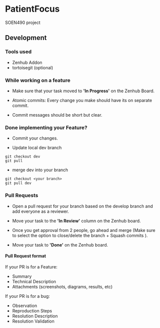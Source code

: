 # PatientFocus
SOEN490 project

## Development

### Tools used
* Zenhub Addon
* tortoisegit (optional)

### While working on a feature

* Make sure that your task moved to **'In Progress'** on the Zenhub Board.

* Atomic commits: Every change you make should have its on separate commit.

* Commit messages should be short but clear.


### Done implementing your Feature?

* Commit your changes.

* Update local dev branch

```
git checkout dev
git pull
```

* merge dev into your branch

```
git checkout <your branch>
git pull dev
```

### Pull Requests

* Open a pull request for your branch based on the develop branch and add everyone as a reviewer.

* Move your task to the **'In Review'** column on the Zenhub board.

* Once you get approval from 2 people, go ahead and merge (Make sure to select the option to close/delete the branch + Squash commits ).

* Move your task to **'Done'** on the Zenhub board.

#### Pull Request format

If your PR is for a Feature:

* Summary
* Technical Description
* Attachments (screenshots, diagrams, results, etc)

If your PR is for a bug:

* Observation
* Reproduction Steps
* Resolution Description
* Resolution Validation
